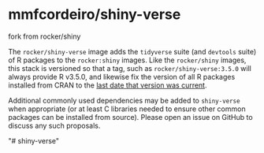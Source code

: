 # mmfcordeiro/shiny-verse

fork from rocker/shiny

The `rocker/shiny-verse` image adds the `tidyverse` suite (and
`devtools` suite) of R packages to the `rocker:shiny` images.
Like the `rocker/shiny` images, this stack is versioned so
that a tag, such as `rocker/shiny-verse:3.5.0` will always
provide R v3.5.0, and likewise fix the version of all R
packages installed from CRAN to the [last date that version was
current](https://github.com/rocker-org/rocker-versioned/tree/master/VERSIONS.md).

Additional commonly used dependencies may be added to `shiny-verse`
when appropriate (or at least C libraries needed to ensure other common
packages can be installed from source).  Please open an issue on GitHub
to discuss any such proposals.


"# shiny-verse" 
